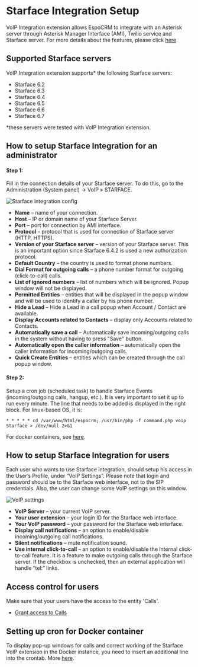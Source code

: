 # Starface Integration Setup

VoIP Integration extension allows EspoCRM to integrate with an Asterisk server through Asterisk Manager Interface (AMI), Twilio service and Starface server. For more details about the features, please click [here](https://www.espocrm.com/features/voip-integration/).

## Supported Starface servers

VoIP Integration extension supports* the following Starface servers:

* Starface 6.2
* Starface 6.3
* Starface 6.4
* Starface 6.5
* Starface 6.6
* Starface 6.7

\*these servers were tested with VoIP Integration extension.

## How to setup Starface Integration for an administrator

#### Step 1:

Fill in the connection details of your Starface server. To do this, go to the Administration (System panel) -> VoIP » STARFACE.

![Starface integration config](../../_static/images/extensions/voip-integration/starface-admin-setup.png)

* **Name** – name of your connection.
* **Host** – IP or domain name of your Starface Server.
* **Port** – port for connection by AMI interface.
* **Protocol** – protocol that is used for connection of Starface server (HTTP, HTTPS).
* **Version of your Starface server** – version of your Starface server. This is an important option since Starface 6.4.2 is used a new authorization protocol.
* **Default Country** – the country is used to format phone numbers.
* **Dial Format for outgoing calls** – a phone number format for outgoing (click-to-call) calls.
* **List of ignored numbers** – list of numbers which will be ignored. Popup window will not be displayed.
* **Permitted Entities** – entities that will be displayed in the popup window and will be used to identify a caller by his phone number.
* **Hide a Lead** – Hide a Lead in a call popup when Account / Contact are available.
* **Display Accounts related to Contacts** – display only Accounts related to Contacts.
* **Automatically save a call** – Automatically save incoming/outgoing calls in the system without having to press "Save" button.
* **Automatically open the caller information** – automatically open the caller information for incoming/outgoing calls.
* **Quick Create Entities** – entities which can be created through the call popup window.

#### Step 2:

Setup a cron job (scheduled task) to handle Starface Events (incoming/outgoing calls, hangup, etc.). It is very important to set it up to run every minute. The line that needs to be added is displayed in the right block. For linux-based OS, it is:

```
* * * * * cd /var/www/html/espocrm; /usr/bin/php -f command.php voip Starface > /dev/null 2>&1
```

For docker containers, see [here](#setting-up-cron-for-docker-container).

## How to setup Starface Integration for users

Each user who wants to use Starface integration, should setup his access in the User’s Profile, under “VoIP Settings”. Please note that login and password should be to the Starface web interface, not to the SIP credentials. Also, the user can change some VoIP settings on this window.

![VoIP settings](../../_static/images/extensions/voip-integration/starface-user-settings.png)

* **VoIP Server** – your current VoIP server.
* **Your user extension** – your login ID for the Starface web interface.
* **Your VoIP password** – your password for the Starface web interface.
* **Display call notifications** – an option to enable/disable incoming/outgoing call notifications.
* **Silent notifications** – mute notification sound.
* **Use internal click-to-call** – an option to enable/disable the internal click-to-call feature. It is a feature to make outgoing calls through the Starface server. If the checkbox is unchecked, then an external application will handle “tel:” links.

## Access control for users

Make sure that your users have the access to the entity 'Calls'.

* [Grant access to Calls](customization.md#grant-access-to-calls)

## Setting up cron for Docker container

To display pop-up windows for calls and correct working of the Starface VoIP extension in the Docker instance, you need to insert an additional line into the crontab. More [here](docker-container.md#starface-crontab-line).
